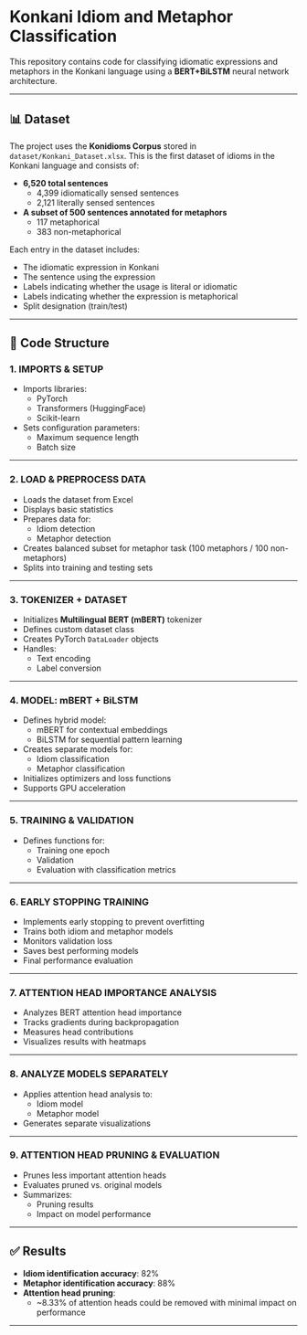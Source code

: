 # Konkani Idiom and Metaphor Classification

This repository contains code for classifying idiomatic expressions and metaphors in the Konkani language using a **BERT+BiLSTM** neural network architecture.

---

## 📊 Dataset

The project uses the **Konidioms Corpus** stored in `dataset/Konkani_Dataset.xlsx`. This is the first dataset of idioms in the Konkani language and consists of:

- **6,520 total sentences**
  - 4,399 idiomatically sensed sentences  
  - 2,121 literally sensed sentences
- **A subset of 500 sentences annotated for metaphors**
  - 117 metaphorical  
  - 383 non-metaphorical

Each entry in the dataset includes:
- The idiomatic expression in Konkani
- The sentence using the expression
- Labels indicating whether the usage is literal or idiomatic
- Labels indicating whether the expression is metaphorical
- Split designation (train/test)

---

## 🧱 Code Structure

### 1. IMPORTS & SETUP
- Imports libraries:  
  - PyTorch  
  - Transformers (HuggingFace)  
  - Scikit-learn  
- Sets configuration parameters:  
  - Maximum sequence length  
  - Batch size  

---

### 2. LOAD & PREPROCESS DATA
- Loads the dataset from Excel
- Displays basic statistics
- Prepares data for:
  - Idiom detection
  - Metaphor detection
- Creates balanced subset for metaphor task (100 metaphors / 100 non-metaphors)
- Splits into training and testing sets

---

### 3. TOKENIZER + DATASET
- Initializes **Multilingual BERT (mBERT)** tokenizer
- Defines custom dataset class
- Creates PyTorch `DataLoader` objects
- Handles:
  - Text encoding  
  - Label conversion  

---

### 4. MODEL: mBERT + BiLSTM
- Defines hybrid model:  
  - mBERT for contextual embeddings  
  - BiLSTM for sequential pattern learning
- Creates separate models for:
  - Idiom classification
  - Metaphor classification
- Initializes optimizers and loss functions
- Supports GPU acceleration

---

### 5. TRAINING & VALIDATION
- Defines functions for:
  - Training one epoch
  - Validation
  - Evaluation with classification metrics

---

### 6. EARLY STOPPING TRAINING
- Implements early stopping to prevent overfitting
- Trains both idiom and metaphor models
- Monitors validation loss
- Saves best performing models
- Final performance evaluation

---

### 7. ATTENTION HEAD IMPORTANCE ANALYSIS
- Analyzes BERT attention head importance
- Tracks gradients during backpropagation
- Measures head contributions
- Visualizes results with heatmaps

---

### 8. ANALYZE MODELS SEPARATELY
- Applies attention head analysis to:
  - Idiom model
  - Metaphor model
- Generates separate visualizations

---

### 9. ATTENTION HEAD PRUNING & EVALUATION
- Prunes less important attention heads
- Evaluates pruned vs. original models
- Summarizes:
  - Pruning results
  - Impact on model performance

---

## ✅ Results

- **Idiom identification accuracy**: 82%  
- **Metaphor identification accuracy**: 88%  
- **Attention head pruning**:  
  - ~8.33% of attention heads could be removed with minimal impact on performance

---

